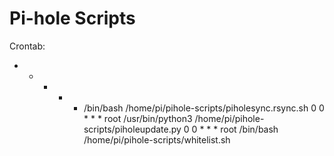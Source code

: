 # Pi-hole Scripts

Crontab:
* * * * * /bin/bash /home/pi/pihole-scripts/piholesync.rsync.sh
0 0 * * * root /usr/bin/python3 /home/pi/pihole-scripts/piholeupdate.py
0 0 * * * root /bin/bash /home/pi/pihole-scripts/whitelist.sh
